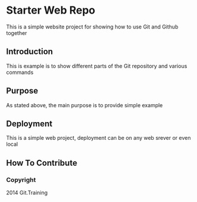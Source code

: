# Starter Web Repo

This is a simple website project for
showing how to use Git and Github together

## Introduction

This is example is to show different parts 
of the Git repository and various commands

## Purpose

As stated above, the main purpose is to
provide simple example

## Deployment

This is a simple web project, deployment
can be on any web srever or even local
## How To Contribute


### Copyright

2014 Git.Training